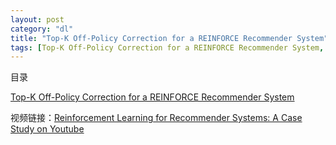 ```yaml
---
layout: post
category: "dl"
title: "Top-K Off-Policy Correction for a REINFORCE Recommender System"
tags: [Top-K Off-Policy Correction for a REINFORCE Recommender System, ]
---
```


目录

<!-- TOC -->


<!-- /TOC -->

[Top-K Off-Policy Correction for a REINFORCE Recommender System](https://arxiv.org/pdf/1812.02353.pdf)

视频链接：[Reinforcement Learning for Recommender Systems: A Case Study on Youtube](https://www.youtube.com/watch?v=HEqQ2_1XRTs)

